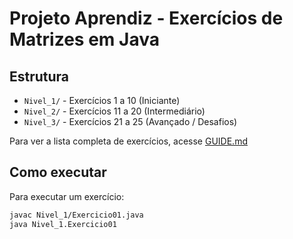 # Projeto Aprendiz - Exercícios de Matrizes em Java

## Estrutura
- `Nivel_1/` - Exercícios 1 a 10 (Iniciante)
- `Nivel_2/` - Exercícios 11 a 20 (Intermediário)
- `Nivel_3/` - Exercícios 21 a 25 (Avançado / Desafios)

Para ver a lista completa de exercícios, acesse [GUIDE.md](./GUIDE.md)

## Como executar
Para executar um exercício:
```bash
javac Nivel_1/Exercicio01.java
java Nivel_1.Exercicio01

